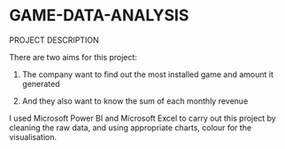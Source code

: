 # GAME-DATA-ANALYSIS

PROJECT DESCRIPTION

There are two aims for this project:

1. The company want to find out the most installed game and amount it generated

2. And they also want to know the sum of each monthly revenue

I used Microsoft Power BI and Microsoft Excel to carry out this project by cleaning the raw data, and using appropriate charts, colour for the visualisation.
